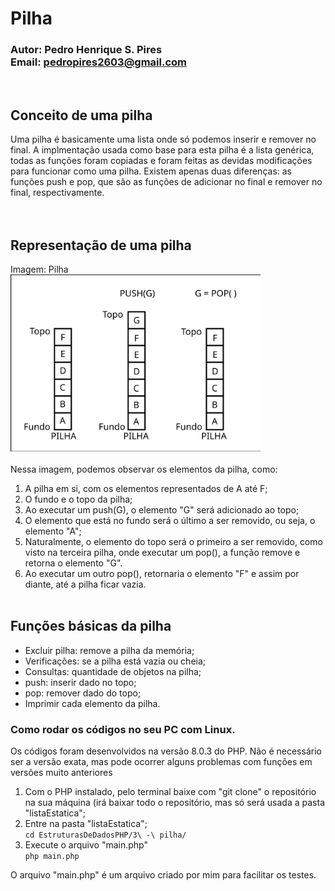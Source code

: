 # Pilha
### Autor: Pedro Henrique S. Pires <br/>Email: pedropires2603@gmail.com
<br/>

## Conceito de uma pilha
Uma pilha é basicamente uma lista onde só podemos inserir e remover no final. A implmentação usada como base para esta pilha é a lista genérica, todas as funções foram copiadas e foram feitas as devidas modificações para funcionar como uma pilha. Existem apenas duas diferenças: as funções push e pop, que são as funções de adicionar no final e remover no final, respectivamente.<br/>
<br/><br/>

## Representação de uma pilha
Imagem: Pilha<br/>
<img src="./imgs/pilha.png" width="400"><br/><br/>
Nessa imagem, podemos observar os elementos da pilha, como:
1. A pilha em si, com os elementos representados de A até F;
2. O fundo e o topo da pilha;
3. Ao executar um push(G), o elemento "G" será adicionado ao topo;
4. O elemento que está no fundo será o último a ser removido, ou seja, o elemento "A";
5. Naturalmente, o elemento do topo será o primeiro a ser removido, como visto na terceira pilha, onde executar um pop(), a função remove e retorna o elemento "G".
6. Ao executar um outro pop(), retornaria o elemento "F" e assim por diante, até a pilha ficar vazia.
<br/><br/>

## Funções básicas da pilha
* Excluir pilha: remove a pilha da memória;
* Verificações: se a pilha está vazia ou cheia;
* Consultas: quantidade de objetos na pilha;
* push: inserir dado no topo;
* pop: remover dado do topo;
* Imprimir cada elemento da pilha.


### Como rodar os códigos no seu PC com Linux.
Os códigos foram desenvolvidos na versão 8.0.3 do PHP. Não é necessário ser a versão exata, mas pode ocorrer alguns problemas com funções em versões muito anteriores</br>
1. Com o PHP instalado, pelo terminal baixe com "git clone" o repositório na sua máquina (irá baixar todo o repositório, mas só será usada a pasta "listaEstatica";</br>
2. Entre na pasta "listaEstatica";</br>
`cd EstruturasDeDadosPHP/3\ -\ pilha/`</br>
3. Execute o arquivo "main.php"</br>
`php main.php`</p>

O arquivo "main.php" é um arquivo criado por mim para facilitar os testes.</br>